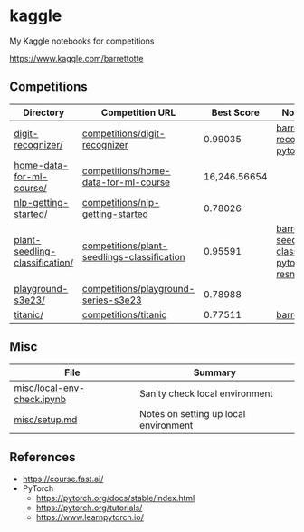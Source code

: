 # kaggle

My Kaggle notebooks for competitions

https://www.kaggle.com/barrettotte

## Competitions

| Directory                                                        | Competition URL                                                                                                   | Best Score   | Notebook URL |
| ---------------------------------------------------------------- | ----------------------------------------------------------------------------------------------------------------- | ------------ | ------------ |
| [digit-recognizer/](digit-recognizer/)                           | [competitions/digit-recognizer](https://www.kaggle.com/competitions/digit-recognizer)                             | 0.99035      | [barrettotte/digit-recognizer-pytorch](https://www.kaggle.com/code/barrettotte/digit-recognizer-pytorch) |
| [home-data-for-ml-course/](home-data-for-ml-course/)             | [competitions/home-data-for-ml-course](https://www.kaggle.com/competitions/home-data-for-ml-course)               | 16,246.56654 |              |
| [nlp-getting-started/](nlp-getting-started/)                     | [competitions/nlp-getting-started](https://www.kaggle.com/competitions/nlp-getting-started)                       | 0.78026      |              |
| [plant-seedling-classification/](plant-seedling-classification/) | [competitions/plant-seedlings-classification](https://www.kaggle.com/competitions/plant-seedlings-classification) | 0.95591      | [barretotte/plant-seedlings-classification-pytorch-resnet18](https://www.kaggle.com/code/barrettotte/plant-seedlings-classification-pytorch-resnet18) |
| [playground-s3e23/](playground-s3e23/)                           | [competitions/playground-series-s3e23](https://www.kaggle.com/competitions/playground-series-s3e23)               | 0.78988      |              |
| [titanic/](titanic/)                                             | [competitions/titanic](https://www.kaggle.com/competitions/titanic)                                               | 0.77511      | [barrettotte/titanic](https://www.kaggle.com/code/barrettotte/titanic) |

## Misc

| File                                                     | Summary                        |
| -------------------------------------------------------- | ------------------------------ |
| [misc/local-env-check.ipynb](misc/local-env-check.ipynb) | Sanity check local environment |
| [misc/setup.md](misc/setup.md)                           | Notes on setting up local environment |

## References

- https://course.fast.ai/
- PyTorch
  - https://pytorch.org/docs/stable/index.html
  - https://pytorch.org/tutorials/
  - https://www.learnpytorch.io/
